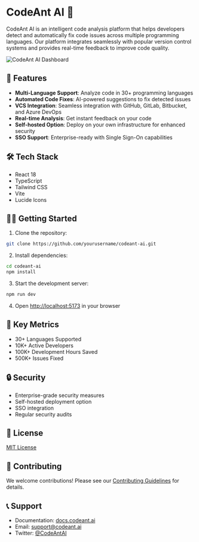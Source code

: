 # CodeAnt AI 🐜

CodeAnt AI is an intelligent code analysis platform that helps developers detect and automatically fix code issues across multiple programming languages. Our platform integrates seamlessly with popular version control systems and provides real-time feedback to improve code quality.

![CodeAnt AI Dashboard](https://your-screenshot-url.com)

## 🚀 Features

- **Multi-Language Support**: Analyze code in 30+ programming languages
- **Automated Code Fixes**: AI-powered suggestions to fix detected issues
- **VCS Integration**: Seamless integration with GitHub, GitLab, Bitbucket, and Azure DevOps
- **Real-time Analysis**: Get instant feedback on your code
- **Self-hosted Option**: Deploy on your own infrastructure for enhanced security
- **SSO Support**: Enterprise-ready with Single Sign-On capabilities

## 🛠️ Tech Stack

- React 18
- TypeScript
- Tailwind CSS
- Vite
- Lucide Icons

## 🏃‍♂️ Getting Started

1. Clone the repository:
```bash
git clone https://github.com/yourusername/codeant-ai.git
```

2. Install dependencies:
```bash
cd codeant-ai
npm install
```

3. Start the development server:
```bash
npm run dev
```

4. Open [http://localhost:5173](http://localhost:5173) in your browser

## 🌟 Key Metrics

- 30+ Languages Supported
- 10K+ Active Developers
- 100K+ Development Hours Saved
- 500K+ Issues Fixed

## 🔒 Security

- Enterprise-grade security measures
- Self-hosted deployment option
- SSO integration
- Regular security audits

## 📄 License

[MIT License](LICENSE)

## 🤝 Contributing

We welcome contributions! Please see our [Contributing Guidelines](CONTRIBUTING.md) for details.

## 📞 Support

- Documentation: [docs.codeant.ai](https://docs.codeant.ai)
- Email: support@codeant.ai
- Twitter: [@CodeAntAI](https://twitter.com/CodeAntAI)
